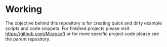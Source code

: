 # Working
The objective behind this repository is for creating quick and dirty example scripts and code snippets.
For finished projects please visit https://github.com/Microsoft or for more specific project code please see the parent repository.
